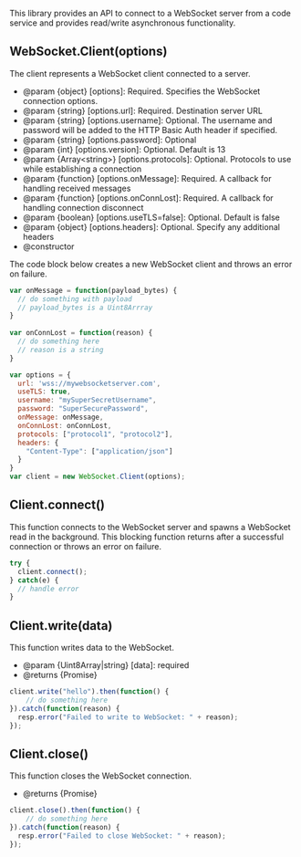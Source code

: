 This library provides an API to connect to a WebSocket server from a code service and provides read/write asynchronous functionality. 

## WebSocket.Client(options)

The client represents a WebSocket client connected to a server.

* @param {object} [options]: Required. Specifies the WebSocket connection options.
* @param {string} [options.url]: Required. Destination server URL
* @param {string} [options.username]: Optional. The username and password will be added to the HTTP Basic Auth header if specified.
* @param {string} [options.password]: Optional
* @param {int} [options.version]: Optional. Default is 13
* @param {Array\<string\>} [options.protocols]: Optional. Protocols to use while establishing a connection
* @param {function} [options.onMessage]: Required. A callback for handling received messages
* @param {function} [options.onConnLost]: Required. A callback for handling connection disconnect
* @param {boolean} [options.useTLS=false]: Optional. Default is false
* @param {object} [options.headers]: Optional. Specify any additional headers
* @constructor

The code block below creates a new WebSocket client and throws an error on failure. 

~~~javascript
var onMessage = function(payload_bytes) {
  // do something with payload
  // payload_bytes is a Uint8Arrray
}
  
var onConnLost = function(reason) {
  // do something here
  // reason is a string
}

var options = {
  url: 'wss://mywebsocketserver.com',
  useTLS: true,
  username: "mySuperSecretUsername",
  password: "SuperSecurePassword",
  onMessage: onMessage,
  onConnLost: onConnLost,
  protocols: ["protocol1", "protocol2"],
  headers: {
    "Content-Type": ["application/json"]
  }
}
var client = new WebSocket.Client(options);
~~~

## Client.connect()

This function connects to the WebSocket server and spawns a WebSocket read in the background. This blocking function returns after a successful connection or throws an error on failure.

~~~ javascript
try {
  client.connect();
} catch(e) {
  // handle error
}
~~~
  
## Client.write(data)
  
This function writes data to the WebSocket. 
  
* @param {Uint8Array|string} [data]: required
* @returns {Promise}

~~~ javascript
client.write("hello").then(function() {
    // do something here
}).catch(function(reason) {
  resp.error("Failed to write to WebSocket: " + reason);
});
~~~

## Client.close()
  
This function closes the WebSocket connection. 
 
* @returns {Promise}

~~~ javascript
client.close().then(function() {
    // do something here
}).catch(function(reason) {
  resp.error("Failed to close WebSocket: " + reason);
});
~~~



